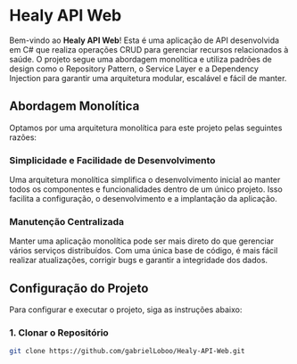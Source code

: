 # Healy API Web

Bem-vindo ao **Healy API Web**! Esta é uma aplicação de API desenvolvida em C# que realiza operações CRUD para gerenciar recursos relacionados à saúde. O projeto segue uma abordagem monolítica e utiliza padrões de design como o Repository Pattern, o Service Layer e a Dependency Injection para garantir uma arquitetura modular, escalável e fácil de manter.

## Abordagem Monolítica

Optamos por uma arquitetura monolítica para este projeto pelas seguintes razões:

### Simplicidade e Facilidade de Desenvolvimento

Uma arquitetura monolítica simplifica o desenvolvimento inicial ao manter todos os componentes e funcionalidades dentro de um único projeto. Isso facilita a configuração, o desenvolvimento e a implantação da aplicação.

### Manutenção Centralizada

Manter uma aplicação monolítica pode ser mais direto do que gerenciar vários serviços distribuídos. Com uma única base de código, é mais fácil realizar atualizações, corrigir bugs e garantir a integridade dos dados.

## Configuração do Projeto

Para configurar e executar o projeto, siga as instruções abaixo:

### 1. Clonar o Repositório

```bash
git clone https://github.com/gabrielLoboo/Healy-API-Web.git
